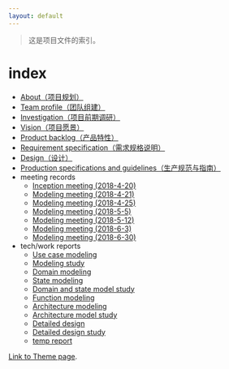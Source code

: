 ```yaml
---
layout: default
---
```


> 这是项目文件的索引。

# index

- [About（项目规划）](./documents/About.html)
- [Team profile（团队组建）](./documents/Team%20Profile.html)
- [Investigation（项目前期调研）](./documents/Investigation.html)
- [Vision（项目愿景）](./documents/Vision.html)
- [Product backlog（产品特性）](./documents/Product%20Backlog.html)
- [Requirement specification（需求规格说明）](./documents/Requirement%20Specification.html)
- [Design（设计）](./documents/Design.html)
- [Production specifications and guidelines（生产规范与指南）](./documents/Production%20Specifications%20and%20Guidelines.html)
- meeting records
    - [Inception meeting (2018-4-20)](./documents/meeting%20records/Inception%20Meeting%20(2018-4-20).html)
    - [Modeling meeting (2018-4-21)](./documents/meeting%20records/Modeling%20Meeting%20(2018-4-21).html)
    - [Modeling meeting (2018-4-25)](./documents/meeting%20records/Modeling%20Meeting%20(2018-4-25).html)
    - [Modeling meeting (2018-5-5)](./documents/meeting%20records/Modeling%20Meeting%20(2018-5-5).html)
    - [Modeling meeting (2018-5-12)](./documents/meeting%20records/Modeling%20Meeting%20(2018-5-12).html)
    - [Modeling meeting (2018-6-3)](./documents/meeting%20records/Modeling%20Meeting%20(2018-6-3).html)
    - [Modeling meeting (2018-6-30)](./documents/meeting%20records/Modeling%20Meeting%20(2018-6-30).html)
- tech/work reports
    - [Use case modeling](./practice/Use%20Case%20Modeling.html)
    - [Modeling study](./practice/Modeling%20Study.html)
    - [Domain modeling](./practice/Domain%20Modeling.html)
    - [State modeling](./practice/State%20Modeling.html)
    - [Domain and state model study](./practice/Domain%20and%20State%20Model%20Study.html)
    - [Function modeling](./practice/Function%20Modeling.html)
    - [Architecture modeling](./practice/Architecture%20Modeling.html)
    - [Architecture model study](./practice/Architecture%20Model%20Study.html)
    - [Detailed design](./practice/Detailed%20Design.html)
    - [Detailed design study](./practice/Detailed%20Design%20Study.html)
    - [temp report](./practice/temp%20report.html)


[Link to Theme page](./another-page.html).
